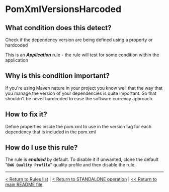 # PomXmlVersionsHarcoded

## What condition does this detect?

Check if the dependency version are being defined using a property or hardcoded

This is an ***Application*** rule - the rule will test for some condition within the application

## Why is this condition important?

If you're using Maven nature in your project you know well that the way that you manage the version of your dependencies is quite important. So that shouldn't be never hardcoded to ease the software currency approach.

## How to fix it?

Define properties inside the pom.xml to use in the version tag for each dependency that is included in the pom.xml

## How do I use this rule?

The rule is **_enabled_** by default. To disable it if unwanted, clone the default "**`BW6 Quality Profile`**" quality profile and then disable the rule.

---
[< Return to Rules list](./RULES.md) | [< Return to STANDALONE operation](../STANDALONE.md) | [<< Return to main README file](../../README.md)
